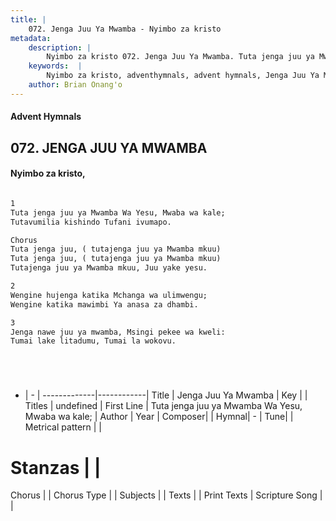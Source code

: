 ```yaml
---
title: |
    072. Jenga Juu Ya Mwamba - Nyimbo za kristo
metadata:
    description: |
        Nyimbo za kristo 072. Jenga Juu Ya Mwamba. Tuta jenga juu ya Mwamba Wa Yesu, Mwaba wa kale; Tutavumilia kishindo Tufani ivumapo.  Chorus Tuta jenga juu, ( tutajenga juu ya Mwamba mkuu) Tuta jenga juu, ( tutajenga juu ya Mwamba mkuu) Tutajenga juu ya Mwamba mkuu, Juu yake yesu.  
    keywords:  |
        Nyimbo za kristo, adventhymnals, advent hymnals, Jenga Juu Ya Mwamba, Tuta jenga juu ya Mwamba Wa Yesu, Mwaba wa kale;. 
    author: Brian Onang'o
---
```


#### Advent Hymnals
## 072. JENGA JUU YA MWAMBA
####  Nyimbo za kristo,

```txt

1
Tuta jenga juu ya Mwamba Wa Yesu, Mwaba wa kale;
Tutavumilia kishindo Tufani ivumapo.

Chorus
Tuta jenga juu, ( tutajenga juu ya Mwamba mkuu)
Tuta jenga juu, ( tutajenga juu ya Mwamba mkuu)
Tutajenga juu ya Mwamba mkuu, Juu yake yesu.

2
Wengine hujenga katika Mchanga wa ulimwengu;
Wengine katika mawimbi Ya anasa za dhambi.

3
Jenga nawe juu ya mwamba, Msingi pekee wa kweli:
Tumai lake litadumu, Tumai la wokovu.






```

- |   -  |
-------------|------------|
Title | Jenga Juu Ya Mwamba |
Key |  |
Titles | undefined |
First Line | Tuta jenga juu ya Mwamba Wa Yesu, Mwaba wa kale; |
Author | 
Year | 
Composer| |
Hymnal|  - |
Tune|  |
Metrical pattern | |
# Stanzas |  |
Chorus |  |
Chorus Type |  |
Subjects | |
Texts |  |
Print Texts | 
Scripture Song |  |
    
